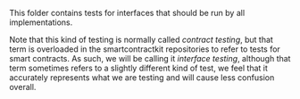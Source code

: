 This folder contains tests for interfaces that should be run by all implementations.

Note that this kind of testing is normally called *contract testing*, but that term is overloaded in the smartcontractkit repositories to refer to tests for smart contracts. As such, we will be calling it *interface testing*, although that term sometimes refers to a slightly different kind of test, we feel that it accurately represents what we are testing and will cause less confusion overall.